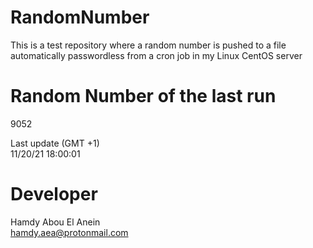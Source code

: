 # RandomNumber    
This is a test repository where a random number is pushed to a file automatically passwordless from a cron job in my Linux CentOS server    
# Random Number of the last run   
9052
      
Last update (GMT +1)    
11/20/21 18:00:01
# Developer    
Hamdy Abou El Anein   
hamdy.aea@protonmail.com

